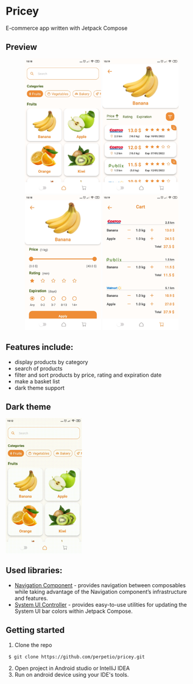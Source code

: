 # Pricey

E-commerce app written with Jetpack Compose

## Preview
<p align="center">
    <img src="assets/list_page.jpg" width='200'/>
    <img src="assets/comparison_page.jpg" width='200'/>
    <img src="assets/filter_page.jpg" width='200'/>
    <img src="assets/basket_page.jpg" width='200'/>
</p>

## Features include:
* display products by category
* search of products
* filter and sort products by price, rating and expiration date
* make a basket list
* dark theme support

## Dark theme
<img src="assets/dark_theme.gif" width='200'/>

## Used libraries:
* [Navigation Component](https://developer.android.com/jetpack/compose/navigation) - provides navigation between composables while taking advantage of the Navigation component’s infrastructure and features.
* [System UI Controller](https://google.github.io/accompanist/systemuicontroller/) - provides easy-to-use utilities for updating the System UI bar colors within Jetpack Compose.

## Getting started
1. Clone the repo
```
 $ git clone https://github.com/perpetio/pricey.git
 ```
2. Open project in Android studio or IntelliJ IDEA
3. Run on android device using your IDE's tools.